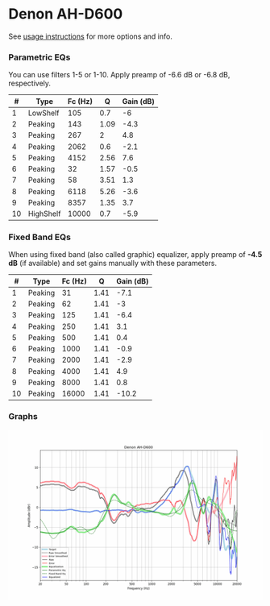 # Denon AH-D600
See [usage instructions](https://github.com/jaakkopasanen/AutoEq#usage) for more options and info.

### Parametric EQs
You can use filters 1-5 or 1-10. Apply preamp of -6.6 dB or -6.8 dB, respectively.

|   # | Type      |   Fc (Hz) |    Q |   Gain (dB) |
|-----|-----------|-----------|------|-------------|
|   1 | LowShelf  |       105 | 0.7  |        -6   |
|   2 | Peaking   |       143 | 1.09 |        -4.3 |
|   3 | Peaking   |       267 | 2    |         4.8 |
|   4 | Peaking   |      2062 | 0.6  |        -2.1 |
|   5 | Peaking   |      4152 | 2.56 |         7.6 |
|   6 | Peaking   |        32 | 1.57 |        -0.5 |
|   7 | Peaking   |        58 | 3.51 |         1.3 |
|   8 | Peaking   |      6118 | 5.26 |        -3.6 |
|   9 | Peaking   |      8357 | 1.35 |         3.7 |
|  10 | HighShelf |     10000 | 0.7  |        -5.9 |

### Fixed Band EQs
When using fixed band (also called graphic) equalizer, apply preamp of **-4.5 dB** (if available) and set gains manually with these parameters.

|   # | Type    |   Fc (Hz) |    Q |   Gain (dB) |
|-----|---------|-----------|------|-------------|
|   1 | Peaking |        31 | 1.41 |        -7.1 |
|   2 | Peaking |        62 | 1.41 |        -3   |
|   3 | Peaking |       125 | 1.41 |        -6.4 |
|   4 | Peaking |       250 | 1.41 |         3.1 |
|   5 | Peaking |       500 | 1.41 |         0.4 |
|   6 | Peaking |      1000 | 1.41 |        -0.9 |
|   7 | Peaking |      2000 | 1.41 |        -2.9 |
|   8 | Peaking |      4000 | 1.41 |         4.9 |
|   9 | Peaking |      8000 | 1.41 |         0.8 |
|  10 | Peaking |     16000 | 1.41 |       -10.2 |

### Graphs
![](./Denon%20AH-D600.png)
